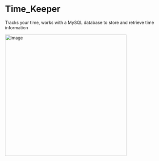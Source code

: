 # Time_Keeper
Tracks your time, works with a MySQL database to store and retrieve time information

<img width="398" alt="image" src="https://github.com/jwflammer/Time_Keeper/assets/23066085/def4d6a1-2886-4b1d-89fc-e4de1dcbb0b5">
